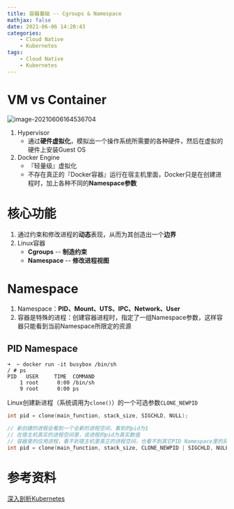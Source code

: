 ```yaml
---
title: 容器基础 -- Cgroups & Namespace
mathjax: false
date: 2021-06-06 14:20:43
categories:
    - Cloud Native
    - Kubernetes
tags:
    - Cloud Native
    - Kubernetes
---
```


# VM vs Container

![image-20210606164536704](https://cloud-native-kubernetes-1253868755.cos.ap-guangzhou.myqcloud.com/geek/image-20210606164536704.png)

1. Hypervisor
   - 通过**硬件虚拟化**，模拟出一个操作系统所需要的各种硬件，然后在虚拟的硬件上安装Guest OS
2. Docker Engine
   - 『轻量级』虚拟化
   - 不存在真正的『Docker容器』运行在宿主机里面，Docker只是在创建进程时，加上各种不同的**Namespace参数**

<!-- more -->

# 核心功能

1. 通过约束和修改进程的**动态**表现，从而为其创造出一个**边界**
2. Linux容器
   - **Cgroups** -- **制造约束**
   - **Namespace** -- **修改进程视图**

# Namespace
1. Namespace：**PID、Mount、UTS、IPC、Network、User**
2. 容器是特殊的进程：创建容器进程时，指定了一组Namespace参数，这样容器只能看到当前Namespace所限定的资源

## PID Namespace
```
➜  ~ docker run -it busybox /bin/sh
/ # ps
PID   USER     TIME  COMMAND
    1 root      0:00 /bin/sh
    9 root      0:00 ps
```
Linux创建新进程（系统调用为`clone()`）的一个可选参数`CLONE_NEWPID`
```c
int pid = clone(main_function, stack_size, SIGCHLD, NULL);

// 新创建的进程会看到一个全新的进程空间，看到的pid为1
// 在宿主机真实的进程空间里，该进程的pid为真实数值
// 容器里的应用进程，看不到宿主机里真正的进程空间，也看不到其它PID Namespace里的具体情况
int pid = clone(main_function, stack_size, CLONE_NEWPID | SIGCHLD, NULL);
```

# 参考资料
[深入剖析Kubernetes](https://time.geekbang.org/column/intro/100015201)
